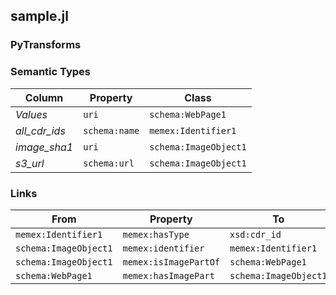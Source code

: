 ## sample.jl

### PyTransforms

### Semantic Types
| Column | Property | Class |
|  ----- | -------- | ----- |
| _Values_ | `uri` | `schema:WebPage1`|
| _all_cdr_ids_ | `schema:name` | `memex:Identifier1`|
| _image_sha1_ | `uri` | `schema:ImageObject1`|
| _s3_url_ | `schema:url` | `schema:ImageObject1`|


### Links
| From | Property | To |
|  --- | -------- | ---|
| `memex:Identifier1` | `memex:hasType` | `xsd:cdr_id`|
| `schema:ImageObject1` | `memex:identifier` | `memex:Identifier1`|
| `schema:ImageObject1` | `memex:isImagePartOf` | `schema:WebPage1`|
| `schema:WebPage1` | `memex:hasImagePart` | `schema:ImageObject1`|
